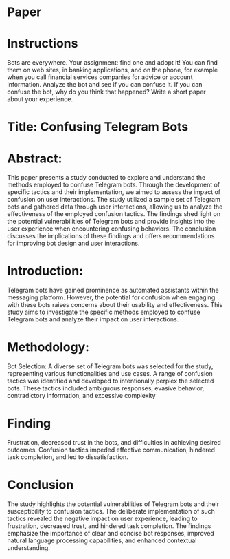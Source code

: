 # Paper
# Instructions
Bots are everywhere. Your assignment: find one and adopt it! You can find them on web sites, in banking applications, and on the phone, for example when you call financial services companies for advice or account information. Analyze the bot and see if you can confuse it. If you can confuse the bot, why do you think that happened? Write a short paper about your experience.

# Title: Confusing Telegram Bots

# Abstract:
This paper presents a study conducted to explore and understand the methods employed to confuse Telegram bots. Through the development of specific tactics and their implementation, we aimed to assess the impact of confusion on user interactions. The study utilized a sample set of Telegram bots and gathered data through user interactions, allowing us to analyze the effectiveness of the employed confusion tactics. The findings shed light on the potential vulnerabilities of Telegram bots and provide insights into the user experience when encountering confusing behaviors. The conclusion discusses the implications of these findings and offers recommendations for improving bot design and user interactions.

# Introduction:
Telegram bots have gained prominence as automated assistants within the messaging platform. However, the potential for confusion when engaging with these bots raises concerns about their usability and effectiveness. This study aims to investigate the specific methods employed to confuse Telegram bots and analyze their impact on user interactions.

# Methodology:
Bot Selection: A diverse set of Telegram bots was selected for the study, representing various functionalities and use cases. A range of confusion tactics was identified and developed to intentionally perplex the selected bots. These tactics included ambiguous responses, evasive behavior, contradictory information, and excessive complexity

# Finding
Frustration, decreased trust in the bots, and difficulties in achieving desired outcomes. Confusion tactics impeded effective communication, hindered task completion, and led to dissatisfaction.

# Conclusion
The study highlights the potential vulnerabilities of Telegram bots and their susceptibility to confusion tactics. The deliberate implementation of such tactics revealed the negative impact on user experience, leading to frustration, decreased trust, and hindered task completion. The findings emphasize the importance of clear and concise bot responses, improved natural language processing capabilities, and enhanced contextual understanding.



